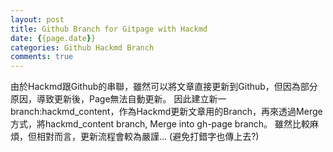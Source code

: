 ```yaml
---
layout: post
title: Github Branch for Gitpage with Hackmd
date: {{page.date}}
categories: Github Hackmd Branch
comments: true
---
```

由於Hackmd跟Github的串聯，雖然可以將文章直接更新到Github，但因為部分原因，導致更新後，Page無法自動更新。
因此建立新一branch:hackmd_content，作為Hackmd更新文章用的Branch，再來透過Merge方式，將hackmd_content branch, Merge into gh-page branch。
雖然比較麻煩，但相對而言，更新流程會較為嚴謹...
(避免打錯字也傳上去?)
 